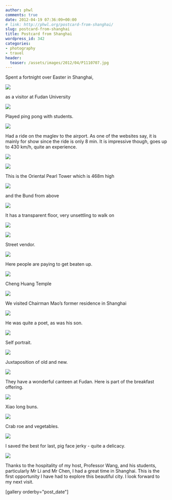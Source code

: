 ```yaml
---
author: phwl
comments: true
date: 2012-04-19 07:36:09+00:00
# link: http://phwl.org/postcard-from-shanghai/
slug: postcard-from-shanghai
title: Postcard from Shanghai
wordpress_id: 342
categories:
- photography
- travel
header:
  teaser: /assets/images/2012/04/P1110707.jpg
---
```



Spent a fortnight over Easter in Shanghai,

![](/assets/images/2012/04/P1110707.jpg)

<!-- more -->

as a visitor at Fudan University

![](/assets/images/2012/04/P1110572.jpg)

Played ping pong with students.

![](/assets/images/2012/04/P1110573.jpg)

Had a ride on the maglev to the airport. As one of the websites say, it is mainly for show since the ride is only 8 min. It is impressive though, goes up to 430 km/h, quite an experience.

![](/assets/images/2012/04/P1110582.jpg)

![](/assets/images/2012/04/IMG_1315.jpg)

This is the Oriental Pearl Tower which is 468m high

![](/assets/images/2012/04/P1110617.jpg)

and the Bund from above

![](/assets/images/2012/04/P1110619.jpg)

It has a transparent floor, very unsettling to walk on

![](/assets/images/2012/04/P1110633.jpg)

![](/assets/images/2012/04/P1110636.jpg)

Street vendor.

![](/assets/images/2012/04/P1110736.jpg)

Here people are paying to get beaten up.

![](/assets/images/2012/04/P1110743.jpg)

Cheng Huang Temple

![](/assets/images/2012/04/P1110773.jpg)

We visited Chairman Mao’s former residence in Shanghai

![](/assets/images/2012/04/P1110832.jpg)

He was quite a poet, as was his son.

![](/assets/images/2012/04/P1110867.jpg)

Self portrait.

![](/assets/images/2012/04/P1110895.jpg)

Juxtaposition of old and new.

![](/assets/images/2012/04/P1110907.jpg)

They have a wonderful canteen at Fudan. Here is part of the breakfast offering.

![](/assets/images/2012/04/P1110567.jpg)

Xiao long buns.

![](/assets/images/2012/04/P1110805.jpg)

Crab roe and vegetables.

![](/assets/images/2012/04/P1110683.jpg)

I saved the best for last, pig face jerky - quite a delicacy.

![](/assets/images/2012/04/P1110800.jpg)

Thanks to the hospitality of my host, Professor Wang, and his students, particularly Mr Li and Mr Chen, I had a great time in Shanghai. This is the first opportunity I have had to explore this beautiful city. I look forward to my next visit.

[gallery orderby="post_date"]
